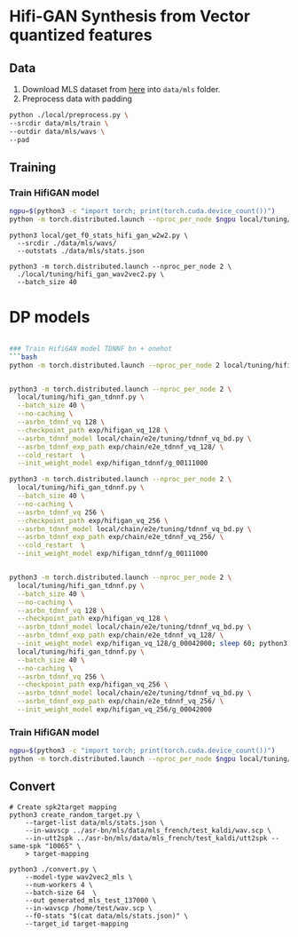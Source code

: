 Hifi-GAN Synthesis from Vector quantized features
===


## Data
1. Download MLS dataset from [here](https://www.openslr.org/94/) into ```data/mls``` folder.
2. Preprocess data with padding

```bash
python ./local/preprocess.py \
--srcdir data/mls/train \
--outdir data/mls/wavs \
--pad
```

## Training

### Train HifiGAN model
```bash
ngpu=$(python3 -c "import torch; print(torch.cuda.device_count())")
python -m torch.distributed.launch --nproc_per_node $ngpu local/tuning/hifi_gan.py
```
```
python3 local/get_f0_stats_hifi_gan_w2w2.py \
  --srcdir ./data/mls/wavs/
  --outstats ./data/mls/stats.json

python3 -m torch.distributed.launch --nproc_per_node 2 \
  ./local/tuning/hifi_gan_wav2vec2.py \
  --batch_size 40
```

# DP models
```bash

### Train HifiGAN model TDNNF bn + onehot
```bash
python -m torch.distributed.launch --nproc_per_node 2 local/tuning/hifi_gan_tdnnf.py --batch_size 40 --no-caching


python3 -m torch.distributed.launch --nproc_per_node 2 \
  local/tuning/hifi_gan_tdnnf.py \
  --batch_size 40 \
  --no-caching \
  --asrbn_tdnnf_vq 128 \
  --checkpoint_path exp/hifigan_vq_128 \
  --asrbn_tdnnf_model local/chain/e2e/tuning/tdnnf_vq_bd.py \
  --asrbn_tdnnf_exp_path exp/chain/e2e_tdnnf_vq_128/ \
  --cold_restart  \
  --init_weight_model exp/hifigan_tdnnf/g_00111000

python3 -m torch.distributed.launch --nproc_per_node 2 \
  local/tuning/hifi_gan_tdnnf.py \
  --batch_size 40 \
  --no-caching \
  --asrbn_tdnnf_vq 256 \
  --checkpoint_path exp/hifigan_vq_256 \
  --asrbn_tdnnf_model local/chain/e2e/tuning/tdnnf_vq_bd.py \
  --asrbn_tdnnf_exp_path exp/chain/e2e_tdnnf_vq_256/ \
  --cold_restart  \
  --init_weight_model exp/hifigan_tdnnf/g_00111000


python3 -m torch.distributed.launch --nproc_per_node 2 \
  local/tuning/hifi_gan_tdnnf.py \
  --batch_size 40 \
  --no-caching \
  --asrbn_tdnnf_vq 128 \
  --checkpoint_path exp/hifigan_vq_128 \
  --asrbn_tdnnf_model local/chain/e2e/tuning/tdnnf_vq_bd.py \
  --asrbn_tdnnf_exp_path exp/chain/e2e_tdnnf_vq_128/ \
  --init_weight_model exp/hifigan_vq_128/g_00042000; sleep 60; python3 -m torch.distributed.launch --nproc_per_node 2 \
  local/tuning/hifi_gan_tdnnf.py \
  --batch_size 40 \
  --no-caching \
  --asrbn_tdnnf_vq 256 \
  --checkpoint_path exp/hifigan_vq_256 \
  --asrbn_tdnnf_model local/chain/e2e/tuning/tdnnf_vq_bd.py \
  --asrbn_tdnnf_exp_path exp/chain/e2e_tdnnf_vq_256/ \
  --init_weight_model exp/hifigan_vq_256/g_00042000
```


### Train HifiGAN model
```bash
ngpu=$(python3 -c "import torch; print(torch.cuda.device_count())")
python -m torch.distributed.launch --nproc_per_node $ngpu local/tuning/hifi_gan_wav2vec2.py
```


## Convert
```
# Create spk2target mapping
python3 create_random_target.py \
    --target-list data/mls/stats.json \
    --in-wavscp ../asr-bn/mls/data/mls_french/test_kaldi/wav.scp \
    --in-utt2spk ../asr-bn/mls/data/mls_french/test_kaldi/utt2spk --same-spk "10065" \
    > target-mapping

python3 ./convert.py \
    --model-type wav2vec2_mls \
    --num-workers 4 \
    --batch-size 64  \
    --out generated_mls_test_137000 \
    --in-wavscp /home/test/wav.scp \
    --f0-stats "$(cat data/mls/stats.json)" \
    --target_id target-mapping

